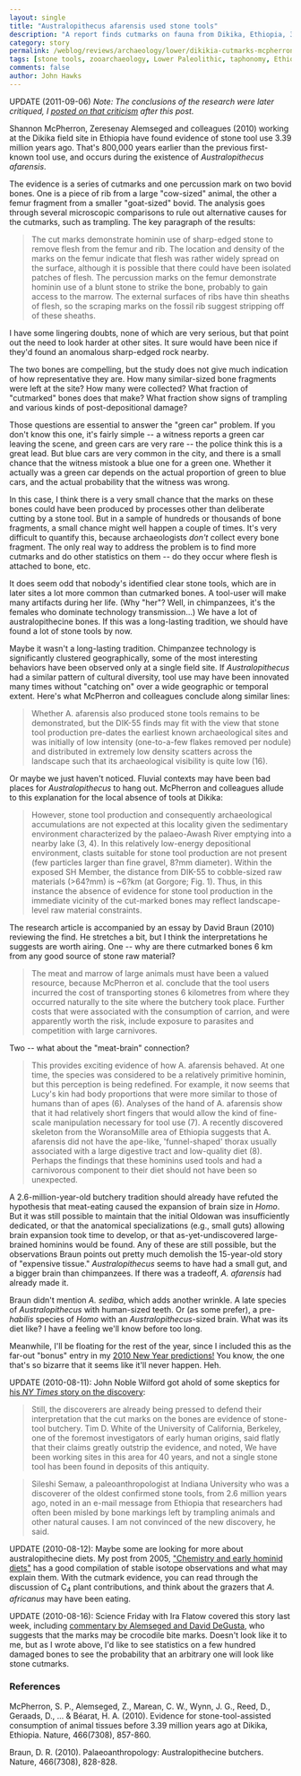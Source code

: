 ```yaml
---
layout: single
title: "Australopithecus afarensis used stone tools"
description: "A report finds cutmarks on fauna from Dikika, Ethiopia, 3.4 million years ago."
category: story
permalink: /weblog/reviews/archaeology/lower/dikikia-cutmarks-mcpherron-2010.html
tags: [stone tools, zooarchaeology, Lower Paleolithic, taphonomy, Ethiopia, Dikika, Pliocene, archaeology, Oldowan, Africa, Australopithecus afarensis]
comments: false
author: John Hawks
---
```


UPDATE (2011-09-06) <em>Note: The conclusions of the research were later critiqued, I <a href="http://johnhawks.net/weblog/reviews/archaeology/lower/dikika-cutmarks-dominguez-rodrigo-2010.html">posted on that criticism</a> after this post. </em>

Shannon McPherron, Zeresenay Alemseged and colleagues (2010) working at the Dikika field site in Ethiopia have found evidence of stone tool use 3.39 million years ago. That's 800,000 years earlier than the previous first-known tool use, and occurs during the existence of <i>Australopithecus afarensis</i>.

The evidence is a series of cutmarks and one percussion mark on two bovid bones. One is a piece of rib from a large "cow-sized" animal, the other a femur fragment from a smaller "goat-sized" bovid. The analysis goes through several microscopic comparisons to rule out alternative causes for the cutmarks, such as trampling. The key paragraph of the results:



<blockquote>The cut marks demonstrate hominin use of sharp-edged stone to remove flesh from the femur and rib. The location and density of the marks on the femur indicate that flesh was rather widely spread on the surface, although it is possible that there could have been isolated patches of flesh. The percussion marks on the femur demonstrate hominin use of a blunt stone to strike the bone, probably to gain access to the marrow. The external surfaces of ribs have thin sheaths of flesh, so the scraping marks on the fossil rib suggest stripping off of these sheaths.</blockquote>



I have some lingering doubts, none of which are very serious, but that point out the need to look harder at other sites. It sure would have been nice if they'd found an anomalous sharp-edged rock nearby.

The two bones are compelling, but the study does not give much indication of how representative they are. How many similar-sized bone fragments were left at the site? How many were collected? What fraction of "cutmarked" bones does that make? What fraction show signs of trampling and various kinds of post-depositional damage?

Those questions are essential to answer the "green car" problem. If you don't know this one, it's fairly simple -- a witness reports a green car leaving the scene, and green cars are very rare -- the police think this is a great lead. But blue cars are very common in the city, and there is a small chance that the witness mistook a blue one for a green one. Whether it actually was a green car depends on the actual proportion of green to blue cars, and the actual probability that the witness was wrong.

In this case, I think there is a very small chance that the marks on these bones could have been produced by processes other than deliberate cutting by a stone tool. But in a sample of hundreds or thousands of bone fragments, a small chance might well happen a couple of times. It's very difficult to quantify this, because archaeologists <i>don't</i> collect every bone fragment. The only real way to address the problem is to find more cutmarks and do other statistics on them -- do they occur where flesh is attached to bone, etc.

It does seem odd that nobody's identified clear stone tools, which are in later sites a lot more common than cutmarked bones. A tool-user will make many artifacts during her life. (Why "her"? Well, in chimpanzees, it's the females who dominate technology transmission...) We have a lot of australopithecine bones. If this was a long-lasting tradition, we should have found a lot of stone tools by now.

Maybe it wasn't a long-lasting tradition. Chimpanzee technology is significantly clustered geographically, some of the most interesting behaviors have been observed only at a single field site. If <i>Australopithecus</i> had a similar pattern of cultural diversity, tool use may have been innovated many times without "catching on" over a wide geographic or temporal extent. Here's what McPherron and colleagues conclude along similar lines:

<blockquote>Whether A. afarensis also produced stone tools remains to be demonstrated, but the DIK-55 finds may fit with the view that stone tool production pre-dates the earliest known archaeological sites and was initially of low intensity (one-to-a-few flakes removed per nodule) and distributed in extremely low density scatters across the landscape such that its archaeological visibility is quite low (16). </blockquote>

Or maybe we just haven't noticed. Fluvial contexts may have been bad places for <i>Australopithecus</i> to hang out. McPherron and colleagues allude to this explanation for the local absence of tools at Dikika:

<blockquote>However, stone tool production and consequently archaeological accumulations are not expected at this locality given the sedimentary environment characterized by the palaeo-Awash River emptying into a nearby lake (3, 4). In this relatively low-energy depositional environment, clasts suitable for stone tool production are not present (few particles larger than fine gravel, 8?mm diameter). Within the exposed SH Member, the distance from DIK-55 to cobble-sized raw materials (>64?mm) is ~6?km (at Gorgore; Fig. 1). Thus, in this instance the absence of evidence for stone tool production in the immediate vicinity of the cut-marked bones may reflect landscape-level raw material constraints.</blockquote>


The research article is accompanied by an essay by David Braun (2010) reviewing the find. He stretches a bit, but I think the interpretations he suggests are worth airing. One -- why are there cutmarked bones 6 km from any good source of stone raw material?

<blockquote>The meat and marrow of large animals must have been a valued resource, because McPherron et al. conclude that the tool users incurred the cost of transporting stones 6 kilometres from where they occurred naturally to the site where the butchery took place. Further costs that were associated with the consumption of carrion, and were apparently worth the risk, include exposure to parasites and competition with large carnivores.</blockquote>

Two -- what about the "meat-brain" connection?

<blockquote>This provides exciting evidence of how A. afarensis behaved. At one time, the species was considered to be a relatively primitive hominin, but this perception is being redefined. For example, it now seems that Lucy's kin had body proportions that were more similar to those of humans than of apes (6). Analyses of the hand of A. afarensis show that it had relatively short fingers that would allow the kind of fine-scale manipulation necessary for tool use (7). A recently discovered skeleton from the WoransoMille area of Ethiopia suggests that A. afarensis did not have the ape-like, 'funnel-shaped' thorax usually associated with a large digestive tract and low-quality diet (8). Perhaps the findings that these hominins used tools and had a carnivorous component to their diet should not have been so unexpected.</blockquote>

A 2.6-million-year-old butchery tradition should already have refuted the hypothesis that meat-eating caused the expansion of brain size in <i>Homo</i>. But it was still possible to maintain that the initial Oldowan was insufficiently dedicated, or that the anatomical specializations (e.g., small guts) allowing brain expansion took time to develop, or that as-yet-undiscovered large-brained hominins would be found. Any of these are still possible, but the observations Braun points out pretty much demolish the 15-year-old story of "expensive tissue." <i>Australopithecus</i> seems to have had a small gut, and a bigger brain than chimpanzees. If there was a tradeoff, <i>A. afarensis</i> had already made it.

Braun didn't mention <i>A. sediba</i>, which adds another wrinkle. A late species of <i>Australopithecus</i> with human-sized teeth. Or (as some prefer), a pre-<i>habilis</i> species of <i>Homo</i> with an <i>Australopithecus</i>-sized brain. What was its diet like? I have a feeling we'll know before too long.




Meanwhile, I'll be floating for the rest of the year, since I included this as the far-out "bonus" entry in my <a href="http://johnhawks.net/weblog/site/new-year-predictions-2010.html">2010 New Year predictions!</a> You know, the one that's so bizarre that it seems like it'll never happen. Heh.

UPDATE (2010-08-11): John Noble Wilford got ahold of some skeptics for <a href="ttp://www.nytimes.com/2010/08/12/science/12tools.html">his <i>NY Times</i> story on the discovery</a>:

<blockquote>Still, the discoverers are already being pressed to defend their interpretation that the cut marks on the bones are evidence of stone-tool butchery. Tim D. White of the University of California, Berkeley, one of the foremost investigators of early human origins, said flatly that their claims greatly outstrip the evidence, and noted, We have been working sites in this area for 40 years, and not a single stone tool has been found in deposits of this antiquity.</blockquote>

<blockquote>Sileshi Semaw, a paleoanthropologist at Indiana University who was a discoverer of the oldest confirmed stone tools, from 2.6 million years ago, noted in an e-mail message from Ethiopia that researchers had often been misled by bone markings left by trampling animals and other natural causes. I am not convinced of the new discovery, he said.</blockquote>

UPDATE (2010-08-12): Maybe some are looking for more about australopithecine diets. My post from 2005, <a href="http://johnhawks.net/weblog/reviews/early_hominids/diet/stable_isotopes_2005.html">"Chemistry and early hominid diets"</a> has a good compilation of stable isotope observations and what may explain them. With the cutmark evidence, you can read through the discussion of C<sub>4</sub> plant contributions, and think about the grazers that <i>A. africanus</i> may have been eating.

UPDATE (2010-08-16): Science Friday with Ira Flatow covered this story last week, including <a href="http://www.sciencefriday.com/program/archives/201008134">commentary by Alemseged and David DeGusta</a>, who suggests that the marks may be crocodile bite marks. Doesn't look like it to me, but as I wrote above, I'd like to see statistics on a few hundred damaged bones to see the probability that an arbitrary one will look like stone cutmarks.


### References

<p class="cite">McPherron, S. P., Alemseged, Z., Marean, C. W., Wynn, J. G., Reed, D., Geraads, D., ... & Béarat, H. A. (2010). Evidence for stone-tool-assisted consumption of animal tissues before 3.39 million years ago at Dikika, Ethiopia. Nature, 466(7308), 857-860.</p>

<p class="cite">Braun, D. R. (2010). Palaeoanthropology: Australopithecine butchers. Nature, 466(7308), 828-828.</p>


